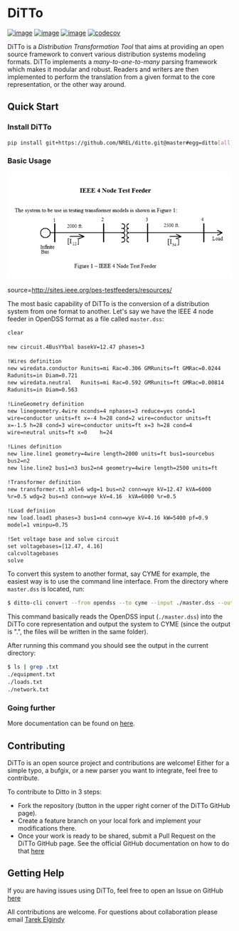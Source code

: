 # DiTTo

[![image](https://travis-ci.org/NREL/ditto.svg?branch=master)](https://travis-ci.org/NREL/ditto)
[![image](https://badges.gitter.im/NREL/ditto.png)](https://gitter.im/NREL/ditto)
[![image](https://img.shields.io/badge/docs-ready-blue.svg)](https://nrel.github.io/ditto)
[![codecov](https://codecov.io/gh/NREL/ditto/branch/master/graph/badge.svg)](https://codecov.io/gh/NREL/ditto)

DiTTo is a _Distribution Transformation Tool_ that aims at providing an open source framework to convert various distribution systems modeling formats.
DiTTo implements a _many-to-one-to-many_ parsing framework which makes it modular and robust.
Readers and writers are then implemented to perform the translation from a given format to the core representation, or the other way around.


## Quick Start

### Install DiTTo

```bash
pip install git+https://github.com/NREL/ditto.git@master#egg=ditto[all]
```

### Basic Usage

![Test4Node](./docs/img/Test4Node.jpg)

source=http://sites.ieee.org/pes-testfeeders/resources/

The most basic capability of DiTTo is the conversion of a distribution system from one format to another. Let's say we have the IEEE 4 node feeder in OpenDSS format as a file called ```master.dss```:

```
clear

new circuit.4BusYYbal basekV=12.47 phases=3

!Wires definition
new wiredata.conductor Runits=mi Rac=0.306 GMRunits=ft GMRac=0.0244  Radunits=in Diam=0.721
new wiredata.neutral   Runits=mi Rac=0.592 GMRunits=ft GMRac=0.00814 Radunits=in Diam=0.563

!LineGeometry definition
new linegeometry.4wire nconds=4 nphases=3 reduce=yes cond=1 wire=conductor units=ft x=-4 h=28 cond=2 wire=conductor units=ft x=-1.5 h=28 cond=3 wire=conductor units=ft x=3 h=28 cond=4 wire=neutral units=ft x=0    h=24

!Lines definition
new line.line1 geometry=4wire length=2000 units=ft bus1=sourcebus bus2=n2
new line.line2 bus1=n3 bus2=n4 geometry=4wire length=2500 units=ft

!Transformer definition
new transformer.t1 xhl=6 wdg=1 bus=n2 conn=wye kV=12.47 kVA=6000 %r=0.5 wdg=2 bus=n3 conn=wye kV=4.16  kVA=6000 %r=0.5

!Load definiion
new load.load1 phases=3 bus1=n4 conn=wye kV=4.16 kW=5400 pf=0.9  model=1 vminpu=0.75

!Set voltage base and solve circuit
set voltagebases=[12.47, 4.16]
calcvoltagebases
solve
```

To convert this system to another format, say CYME for example, the easiest way is to use the command line interface. From the directory where ```master.dss``` is located, run:

```bash
$ ditto-cli convert --from opendss --to cyme --input ./master.dss --output .
```

This command basically reads the OpenDSS input (```./master.dss```) into the DiTTo core representation and output the system to CYME (since the output is ".", the files will be written in the same folder).

After running this command you should see the output in the current directory:

```bash
$ ls | grep .txt
./equipment.txt
./loads.txt
./network.txt
```

### Going further

More documentation can be found on [here](https://nrel.github.io/ditto).

## Contributing
DiTTo is an open source project and contributions are welcome! Either for a simple typo, a bufgix, or a new parser you want to integrate, feel free to contribute.

To contribute to Ditto in 3 steps:
- Fork the repository (button in the upper right corner of the DiTTo GitHub page).
- Create a feature branch on your local fork and implement your modifications there.
- Once your work is ready to be shared, submit a Pull Request on the DiTTo GitHub page. See the official GitHub documentation on how to do that [here](https://help.github.com/articles/creating-a-pull-request-from-a-fork/)

## Getting Help

If you are having issues using DiTTo, feel free to open an Issue on GitHub [here](https://github.com/NREL/ditto/issues/new)

All contributions are welcome. For questions about collaboration please email [Tarek Elgindy](mailto:tarek.elgindy@nrel.gov)
